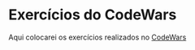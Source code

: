 <h1>Exercícios do CodeWars</h1>
<p>Aqui colocarei os exercícios realizados no <a href="https://www.codewars.com/" target="_blank">CodeWars</a>
